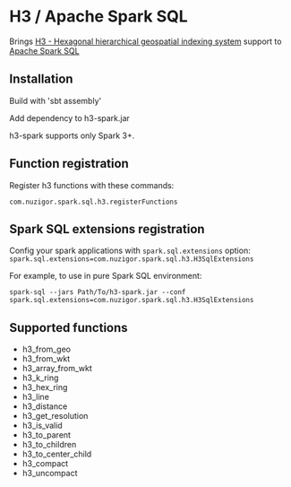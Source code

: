 # H3 / Apache Spark SQL

Brings [H3 - Hexagonal hierarchical geospatial indexing system](https://h3geo.org/) support to [Apache Spark SQL](https://spark.apache.org/)

Installation
------------

Build with 'sbt assembly'

Add dependency to h3-spark.jar 

h3-spark supports only Spark 3+.

Function registration
--------------

Register h3 functions with these commands:

    com.nuzigor.spark.sql.h3.registerFunctions

Spark SQL extensions registration
--------------

Config your spark applications with `spark.sql.extensions` option: `spark.sql.extensions=com.nuzigor.spark.sql.h3.H3SqlExtensions`

For example, to use in pure Spark SQL environment:

    spark-sql --jars Path/To/h3-spark.jar --conf spark.sql.extensions=com.nuzigor.spark.sql.h3.H3SqlExtensions

Supported functions
--------------

- h3_from_geo
- h3_from_wkt
- h3_array_from_wkt
- h3_k_ring
- h3_hex_ring
- h3_line
- h3_distance
- h3_get_resolution
- h3_is_valid
- h3_to_parent
- h3_to_children
- h3_to_center_child
- h3_compact
- h3_uncompact